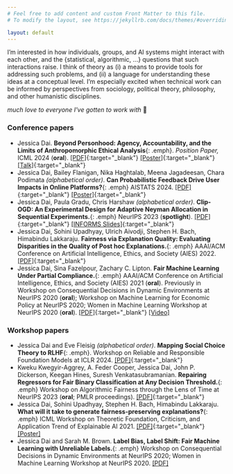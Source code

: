 ```yaml
---
# Feel free to add content and custom Front Matter to this file.
# To modify the layout, see https://jekyllrb.com/docs/themes/#overriding-theme-defaults

layout: default
---
```


I’m interested in how individuals, groups, and AI systems might interact with each other, and the \{statistical, algorithmic, ...\} questions that such interactions raise. I think of theory as (i) a means to provide tools for addressing such problems, and (ii) a language for understanding these ideas at a conceptual level. I’m especially excited when technical work can be informed by perspectives from sociology, political theory, philosophy, and other humanistic disciplines. 

_much love to everyone I've gotten to work with_ 🙂

### Conference papers

- Jessica Dai. **Beyond Personhood: Agency, Accountability, and the Limits of Anthropomorphic Ethical Analysis**{: .emph}. _Position Paper,_ ICML 2024 (**oral**). [[PDF]](https://arxiv.org/abs/2404.13861){:target="_blank"} [[Poster]](https://www.jessicad.ai/pdfs/agency_poster.pdf){:target="_blank"} [[Talk]](https://icml.cc/virtual/2024/oral/35574){:target="_blank"}
- Jessica Dai, Bailey Flanigan, Nika Haghtalab, Meena Jagadeesan, Chara Podimata _(alphabetical order)_. **Can Probabilistic Feedback Drive User Impacts in Online Platforms?**{: .emph} AISTATS 2024. [[PDF]](https://arxiv.org/abs/2401.05304){:target="_blank"} [[Poster]](https://www.jessicad.ai/pdfs/probfeedback_poster.pdf){:target="_blank"}
- Jessica Dai, Paula Gradu, Chris Harshaw _(alphabetical order)_. **Clip-OGD: An Experimental Design for Adaptive Neyman Allocation in Sequential Experiments.**{: .emph} NeurIPS 2023 (**spotlight**). [[PDF]](https://arxiv.org/abs/2305.17187){:target="_blank"} [[INFORMS Slides]](https://www.jessicad.ai/pdfs/clip-ogd__informs.pdf){:target="_blank"}
- Jessica Dai, Sohini Upadhyay, Ulrich Aivodji, Stephen H. Bach, Himabindu Lakkaraju. **Fairness via Explanation Quality:
Evaluating Disparities in the Quality of Post hoc Explanations.**{: .emph} AAAI/ACM Conference on Artificial Intelligence, Ethics, and Society (AIES) 2022. [[PDF]](https://arxiv.org/abs/2205.07277){:target="_blank"} 
- Jessica Dai, Sina Fazelpour, Zachary C. Lipton. **Fair Machine Learning Under Partial Compliance.**{: .emph} AAAI/ACM Conference on Artificial Intelligence, Ethics, and Society (AIES) 2021 (**oral**). Previously in Workshop on Consequential Decisions in Dynamic Environments at NeurIPS 2020 (**oral**); Workshop on Machine Learning for Economic Policy at NeurIPS 2020;
Women in Machine Learning Workshop at NeurIPS 2020 (**oral**). [[PDF]](https://arxiv.org/abs/2011.03654){:target="_blank"} [[Video]](https://slideslive.com/38942278/fair-machine-learning-under-partial-compliance)


### Workshop papers

- Jessica Dai and Eve Fleisig _(alphabetical order)_. **Mapping Social Choice Theory to RLHF**{: .emph}. Workshop on Reliable and Responsible Foundation Models at ICLR 2024. [[PDF]](https://arxiv.org/abs/2404.13038){:target="_blank"}
- Kweku Kwegyir-Aggrey, A. Feder Cooper, Jessica Dai, John P. Dickerson, Keegan Hines, Suresh Venkatasubramanian. **Repairing Regressors for Fair Binary Classification at Any Decision Threshold.**{: .emph} Workshop on Algorithmic Fairness through the Lens of Time at NeurIPS 2023 (**oral**; PMLR proceedings). [[PDF]](https://arxiv.org/abs/2203.07490){:target="_blank"}
- Jessica Dai, Sohini Upadhyay, Stephen H. Bach, Himabindu Lakkaraju. **What will it take to generate fairness-preserving explanations?**{: .emph} ICML Workshop on Theoretic Foundation, Criticism, and Application Trend of Explainable AI 2021. [[PDF]](https://arxiv.org/pdf/2106.13346.pdf){:target="_blank"} [[Poster]](https://github.com/ICML2021-XAI/Summary-Slides/blob/main/What%20will%20it%20take%20to%20generate%20fairness-preserving%20explanations.pdf)
- Jessica Dai and Sarah M. Brown. **Label Bias, Label Shift: Fair Machine Learning with Unreliable Labels.**{: .emph} Workshop on Consequential Decisions in Dynamic Environments at NeurIPS 2020; Women in Machine Learning Workshop at NeurIPS 2020. [[PDF]](https://dynamicdecisions.github.io/assets/pdfs/29.pdf)
